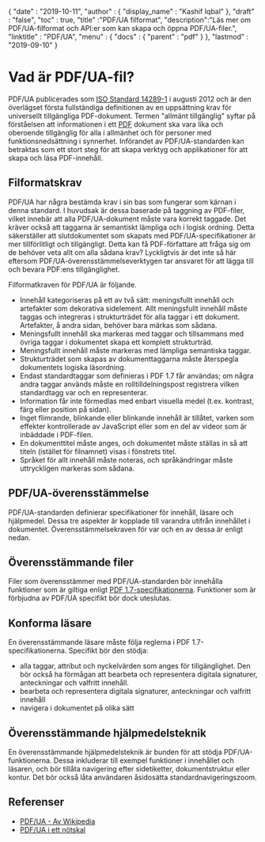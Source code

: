{
  "date" : "2019-10-11",
  "author" : {
    "display_name" : "Kashif Iqbal"
},
  "draft" : "false",
  "toc" : true,
  "title" :"PDF/UA filformat",
  "description":"Läs mer om PDF/UA-filformat och API:er som kan skapa och öppna PDF/UA-filer.",
  "linktitle" : "PDF/UA",
  "menu" : {
    "docs" : {
      "parent" : "pdf"
}
},
  "lastmod" : "2019-09-10"
}

# Vad är PDF/UA-fil? #

PDF/UA publicerades som [ISO Standard 14289-1](https://en.wikipedia.org/wiki/ISO_14289) i augusti 2012 och är den överlägset första fullständiga definitionen av en uppsättning krav för universellt tillgängliga PDF-dokument. Termen "allmänt tillgänglig" syftar på förståelsen att informationen i ett [PDF](/sv/pdf/) dokument ska vara lika och oberoende tillgänglig för alla i allmänhet och för personer med funktionsnedsättning i synnerhet. Införandet av PDF/UA-standarden kan betraktas som ett stort steg för att skapa verktyg och applikationer för att skapa och läsa PDF-innehåll.

## Filformatskrav ##

PDF/UA har några bestämda krav i sin bas som fungerar som kärnan i denna standard. I huvudsak är dessa baserade på taggning av PDF-filer, vilket innebär att alla PDF/UA-dokument måste vara korrekt taggade. Det kräver också att taggarna är semantiskt lämpliga och i logisk ordning. Detta säkerställer att slutdokumentet som skapats med PDF/UA-specifikationer är mer tillförlitligt och tillgängligt. Detta kan få PDF-författare att fråga sig om de behöver veta allt om alla sådana krav? Lyckligtvis är det inte så här eftersom PDF/UA-överensstämmelseverktygen tar ansvaret för att lägga till och bevara PDF:ens tillgänglighet.

Filformatkraven för PDF/UA är följande.

* Innehåll kategoriseras på ett av två sätt: meningsfullt innehåll och artefakter som dekorativa sidelement. Allt meningsfullt innehåll måste taggas och integreras i strukturträdet för alla taggar i ett dokument. Artefakter, å andra sidan, behöver bara märkas som sådana.
* Meningsfullt innehåll ska markeras med taggar och tillsammans med övriga taggar i dokumentet skapa ett komplett strukturträd.
* Meningsfullt innehåll måste markeras med lämpliga semantiska taggar.
* Strukturträdet som skapas av dokumenttaggarna måste återspegla dokumentets logiska läsordning.
* Endast standardtaggar som definieras i PDF 1.7 får användas; om några andra taggar används måste en rolltilldelningspost registrera vilken standardtagg var och en representerar.
* Information får inte förmedlas med enbart visuella medel (t.ex. kontrast, färg eller position på sidan).
* Inget flimrande, blinkande eller blinkande innehåll är tillåtet, varken som effekter kontrollerade av JavaScript eller som en del av videor som är inbäddade i PDF-filen.
* En dokumenttitel måste anges, och dokumentet måste ställas in så att titeln (istället för filnamnet) visas i fönstrets titel.
* Språket för allt innehåll måste noteras, och språkändringar måste uttryckligen markeras som sådana.

## PDF/UA-överensstämmelse ##

PDF/UA-standarden definierar specifikationer för innehåll, läsare och hjälpmedel. Dessa tre aspekter är kopplade till varandra utifrån innehållet i dokumentet. Överensstämmelsekraven för var och en av dessa är enligt nedan.

## Överensstämmande filer ##

Filer som överensstämmer med PDF/UA-standarden bör innehålla funktioner som är giltiga enligt [PDF 1.7-specifikationerna](https://opensource.adobe.com/dc-acrobat-sdk-docs/standards/pdfstandards/pdf/PDF32000_2008.pdf). Funktioner som är förbjudna av PDF/UA specifikt bör dock uteslutas.

## Konforma läsare ##

En överensstämmande läsare måste följa reglerna i PDF 1.7-specifikationerna. Specifikt bör den stödja:

* alla taggar, attribut och nyckelvärden som anges för tillgänglighet. Den bör också ha förmågan att bearbeta och representera digitala signaturer, anteckningar och valfritt innehåll.
* bearbeta och representera digitala signaturer, anteckningar och valfritt innehåll
* navigera i dokumentet på olika sätt

## Överensstämmande hjälpmedelsteknik ##

En överensstämmande hjälpmedelsteknik är bunden för att stödja PDF/UA-funktionerna. Dessa inkluderar till exempel funktioner i innehållet och läsaren, och bör tillåta navigering efter sidetiketter, dokumentstruktur eller kontur. Det bör också låta användaren åsidosätta standardnavigeringszoom.

## Referenser ##

* [PDF/UA - Av Wikipedia](https://en.wikipedia.org/wiki/PDF/UA)
* [PDF/UA i ett nötskal](http://www.pdfa.org/publication/pdfua-in-a-nutshell/)

